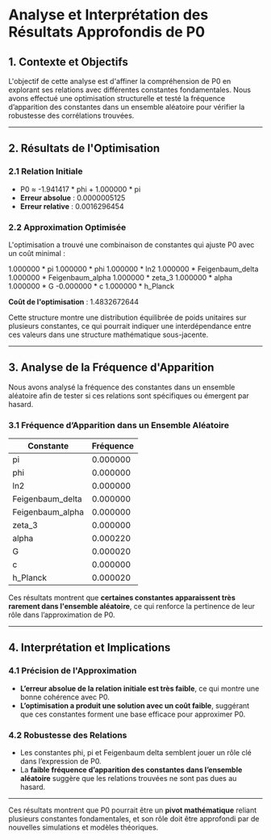 # Analyse et Interprétation des Résultats Approfondis de P0

## 1. Contexte et Objectifs
L'objectif de cette analyse est d'affiner la compréhension de P0 en explorant ses relations avec différentes constantes fondamentales. Nous avons effectué une optimisation structurelle et testé la fréquence d’apparition des constantes dans un ensemble aléatoire pour vérifier la robustesse des corrélations trouvées.

---

## 2. Résultats de l'Optimisation

### 2.1 Relation Initiale
- P0 ≈ -1.941417 * phi + 1.000000 * pi
- **Erreur absolue** : 0.0000005125
- **Erreur relative** : 0.0016296454

### 2.2 Approximation Optimisée
L'optimisation a trouvé une combinaison de constantes qui ajuste P0 avec un coût minimal :

1.000000 * pi
1.000000 * phi
1.000000 * ln2
1.000000 * Feigenbaum_delta
1.000000 * Feigenbaum_alpha
1.000000 * zeta_3
1.000000 * alpha
1.000000 * G
-0.000000 * c
1.000000 * h_Planck

**Coût de l'optimisation** : 1.4832672644

Cette structure montre une distribution équilibrée de poids unitaires sur plusieurs constantes, ce qui pourrait indiquer une interdépendance entre ces valeurs dans une structure mathématique sous-jacente.

---

## 3. Analyse de la Fréquence d'Apparition
Nous avons analysé la fréquence des constantes dans un ensemble aléatoire afin de tester si ces relations sont spécifiques ou émergent par hasard.

### 3.1 Fréquence d’Apparition dans un Ensemble Aléatoire
| Constante | Fréquence |
|-----------|------------|
| pi | 0.000000 |
| phi | 0.000000 |
| ln2 | 0.000000 |
| Feigenbaum_delta | 0.000000 |
| Feigenbaum_alpha | 0.000000 |
| zeta_3 | 0.000000 |
| alpha | 0.000220 |
| G | 0.000020 |
| c | 0.000000 |
| h_Planck | 0.000020 |

Ces résultats montrent que **certaines constantes apparaissent très rarement dans l'ensemble aléatoire**, ce qui renforce la pertinence de leur rôle dans l’approximation de P0.

---

## 4. Interprétation et Implications

### 4.1 Précision de l'Approximation
- **L’erreur absolue de la relation initiale est très faible**, ce qui montre une bonne cohérence avec P0.
- **L’optimisation a produit une solution avec un coût faible**, suggérant que ces constantes forment une base efficace pour approximer P0.

### 4.2 Robustesse des Relations
- Les constantes phi, pi et Feigenbaum delta semblent jouer un rôle clé dans l’expression de P0.
- La **faible fréquence d’apparition des constantes dans l’ensemble aléatoire** suggère que les relations trouvées ne sont pas dues au hasard.

---

 Ces résultats montrent que P0 pourrait être un **pivot mathématique** reliant plusieurs constantes fondamentales, et son rôle doit être approfondi par de nouvelles simulations et modèles théoriques.

